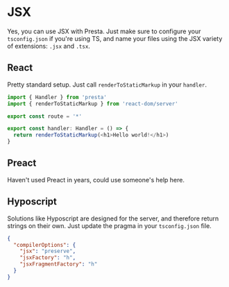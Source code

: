 # JSX

Yes, you can use JSX with Presta. Just make sure to configure your `tsconfig.json` if
you're using TS, and name your files using the JSX variety of extensions: `.jsx`
and `.tsx`.

## React

Pretty standard setup. Just call `renderToStaticMarkup` in your `handler`.

```typescript
import { Handler } from 'presta'
import { renderToStaticMarkup } from 'react-dom/server'

export const route = '*'

export const handler: Handler = () => {
  return renderToStaticMarkup(<h1>Hello world!</h1>)
}
```

## Preact

Haven't used Preact in years, could use someone's help here.

## Hyposcript

Solutions like Hyposcript are designed for the server, and therefore return
strings on their own. Just update the pragma in your `tsconfig.json` file.

```json
{
  "compilerOptions": {
    "jsx": "preserve",
    "jsxFactory": "h",
    "jsxFragmentFactory": "h"
  }
}
```
